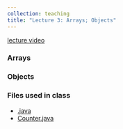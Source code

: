 ```yaml
---
collection: teaching
title: "Lecture 3: Arrays; Objects"
---
```


[lecture video](https://youtu.be/KGI9kZirTqI)


### Arrays

### Objects



### Files used in class
* [.java](https://lgw2.github.io/teaching/csci132-fall-2022/lectures/DataTypes.java)
* [Counter.java](https://lgw2.github.io/teaching/csci132-fall-2022/lectures/Counter.java)
